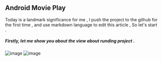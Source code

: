 ## Android Movie Play
Today is a landmark significance for me , I push the project to the github for the first time , and use markdown language to edit this article , So let's start .

##### Firstly, let me show you about the view about runding project .
![image](https://github.com/rptang/assistive_touch_android/tree/master/movie_gridview.png)
![image](https://github.com/rptang/assistive_touch_android/tree/master/movie_play.png)   